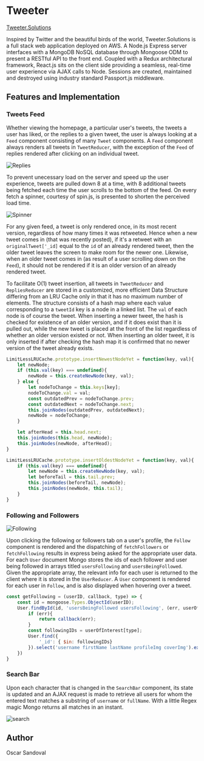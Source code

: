 # Tweeter

[Tweeter.Solutions](http://tweeter.solutions/)

Inspired by Twitter and the beautiful birds of the world, Tweeter.Solutions is a full stack web application deployed on AWS.  A Node.js Express server interfaces with a MongoDB NoSQL database through Mongoose ODM to present a RESTful API to the front end.  Coupled with a Redux architectural framework, React.js sits on the client side providing a seamless, real-time user experience via AJAX calls to Node.  Sessions are created, maintained and destroyed using industry standard Passport.js middleware.  

## Features and Implementation
### Tweets Feed
Whether viewing the homepage, a particular user's tweets, the tweets a user has liked, or the replies to a given tweet, the user is always looking at a `Feed` component consisting of many `Tweet` components.  A `Feed` component always renders all tweets in `TweetReducer`, with the exception of the `Feed` of replies rendered after clicking on an individual tweet.  

![](https://github.com/osandoval42/TwitterClone/blob/master/screenshots/replies.png "Replies")

To prevent unecessary load on the server and speed up the user experience, tweets are pulled down 8 at a time, with 8 additional tweets being fetched each time the user scrolls to the bottom of the feed.  On every fetch a spinner, courtesy of spin.js, is presented to shorten the perceived load time.

![](https://github.com/osandoval42/TwitterClone/blob/master/screenshots/spin.png "Spinner")

For any given feed, a tweet is only rendered once, in its most recent version, regardless of how many times it was retweeted.  Hence when a new tweet comes in (that was recently posted), if it's a retweet with an `originalTweet['_id]` equal to the `id` of an already rendered tweet, then the older tweet leaves the screen to make room for the newer one.  Likewise, when an older tweet comes in (as result of a user scrolling down on the `Feed`), it should not be rendered if it is an older version of an already rendered tweet.

To facilitate O(1) tweet insertion, all tweets in `TweetReducer` and `RepliesReducer` are stored in a customized, more efficient Data Structure differing from an LRU Cache only in that it has no maximum number of elements.  The structure consists of a hash map where each value corresponding to a `tweetId` key is a node in a linked list.  The `val` of each node is of course the tweet.  When inserting a newer tweet, the hash is checked for existence of an older version, and if it does exist than it is pulled out, while the new tweet is placed at the front of the list regardless of whether an older version existed or not.  When inserting an older tweet, it is only inserted if after checking the hash map it is confirmed that no newer version of the tweet already exists. 

```javascript
LimitLessLRUCache.prototype.insertNewestNodeYet = function(key, val){
	let newNode;
	if (this.val(key) === undefined){
		newNode = this.createNewNode(key, val);
	} else {
		let nodeToChange = this.keys[key];
		nodeToChange.val = val;
		const outdatedPrev = nodeToChange.prev;
		const outdatedNext = nodeToChange.next;
		this.joinNodes(outdatedPrev, outdatedNext);
		newNode = nodeToChange;
	}

	let afterHead = this.head.next;
	this.joinNodes(this.head, newNode);
	this.joinNodes(newNode, afterHead);
}

LimitLessLRUCache.prototype.insertOldestNodeYet = function(key, val){
	if (this.val(key) === undefined){
		let newNode = this.createNewNode(key, val);
		let beforeTail = this.tail.prev;
		this.joinNodes(beforeTail, newNode);
		this.joinNodes(newNode, this.tail);
	}
}
```
### Following and Followers

![](https://github.com/osandoval42/TwitterClone/blob/master/screenshots/Following.png "Following")

Upon clicking the following or followers tab on a user's profile, the `Follow` component is rendered and the dispatching of `fetchFollowers` or `fetchFollowing` results in express being asked for the appropriate user data.  For each `User` document Mongo stores the ids of each follower and user being followed in arrays titled `usersFollowing` and `usersBeingFollowed`.  Given the appropriate array, the relevant info for each user is returned to the client where it is stored in the `UserReducer`.  A `User` component is rendered for each user in `Follow`, and is also displayed when hovering over a tweet.

```javascript
const getFollowing = (userID, callback, type) => {
	const id = mongoose.Types.ObjectId(userID);
	User.findById(id, 'usersBeingFollowed usersFollowing', (err, userOfInterest) => {
		if (err){
			return callback(err);
		} 
		const followingIDs = userOfInterest[type];
		User.find({
			'_id': { $in: followingIDs}
		}).select('username firstName lastName profileImg coverImg').exec(callback);
	})
}
```
### Search Bar

Upon each character that is changed in the `SearchBar` component, its state is updated and an AJAX request is made to retrieve all users for whom the entered text matches a substring of `username` or `fullName`.  With a little Regex magic Mongo returns all matches in an instant.

![](https://github.com/osandoval42/TwitterClone/blob/master/screenshots/searcher.png "search")

## Author

Oscar Sandoval
